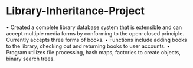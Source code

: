 # Library-Inheritance-Project

• Created a complete library database system that is extensible and can accept multiple media forms by
conforming to the open-closed principle. Currently accepts three forms of books.
• Functions include adding books to the library, checking out and returning books to user accounts.
• Program utilizes file processing, hash maps, factories to create objects, binary search trees.
